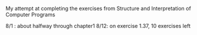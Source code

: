My attempt at completing the exercises from Structure and Interpretation of Computer Programs   

8/1 : about halfway through chapter1
8/12: on exercise 1.37, 10 exercises left 
